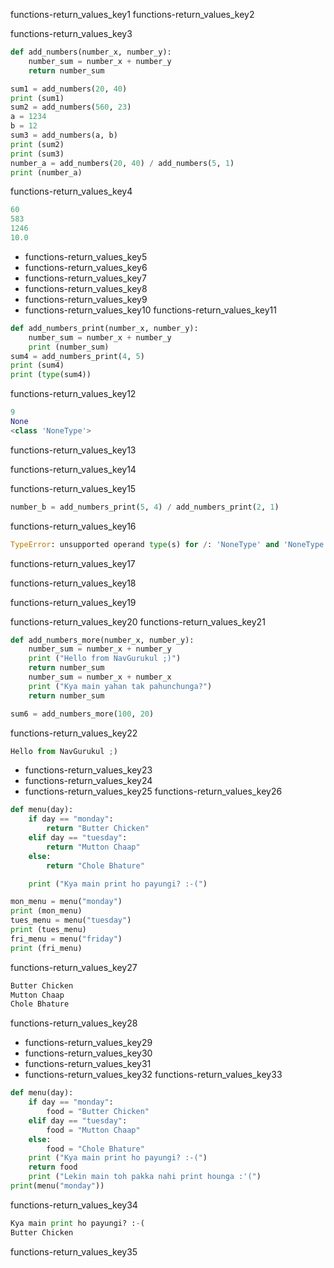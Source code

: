 functions-return_values_key1
functions-return_values_key2


functions-return_values_key3


```python
def add_numbers(number_x, number_y):
    number_sum = number_x + number_y
    return number_sum

sum1 = add_numbers(20, 40)
print (sum1)
sum2 = add_numbers(560, 23)
a = 1234
b = 12
sum3 = add_numbers(a, b)
print (sum2)
print (sum3)
number_a = add_numbers(20, 40) / add_numbers(5, 1)
print (number_a)
```
functions-return_values_key4
```python
60
583
1246
10.0
 ```

* functions-return_values_key5
* functions-return_values_key6
* functions-return_values_key7
* functions-return_values_key8
* functions-return_values_key9
* functions-return_values_key10
functions-return_values_key11


```python
def add_numbers_print(number_x, number_y):
    number_sum = number_x + number_y
    print (number_sum)
sum4 = add_numbers_print(4, 5)
print (sum4)
print (type(sum4))
```
functions-return_values_key12
```python
9
None
<class 'NoneType'>
 ```
functions-return_values_key13


functions-return_values_key14



functions-return_values_key15


```python
number_b = add_numbers_print(5, 4) / add_numbers_print(2, 1)
```
functions-return_values_key16


```python
TypeError: unsupported operand type(s) for /: 'NoneType' and 'NoneType'
 ```

functions-return_values_key17


functions-return_values_key18


functions-return_values_key19


functions-return_values_key20
functions-return_values_key21


```python
def add_numbers_more(number_x, number_y):
    number_sum = number_x + number_y
    print ("Hello from NavGurukul ;)")
    return number_sum
    number_sum = number_x + number_x
    print ("Kya main yahan tak pahunchunga?")
    return number_sum

sum6 = add_numbers_more(100, 20)
```
functions-return_values_key22
```python
Hello from NavGurukul ;)
 ```
* functions-return_values_key23
* functions-return_values_key24
* functions-return_values_key25
functions-return_values_key26


```python
def menu(day):
    if day == "monday":
        return "Butter Chicken"
    elif day == "tuesday":
        return "Mutton Chaap"
    else:
        return "Chole Bhature"

    print ("Kya main print ho payungi? :-(")

mon_menu = menu("monday")
print (mon_menu)
tues_menu = menu("tuesday")
print (tues_menu)
fri_menu = menu("friday")
print (fri_menu)
```
functions-return_values_key27


```python
Butter Chicken
Mutton Chaap
Chole Bhature
 ```

functions-return_values_key28


* functions-return_values_key29
* functions-return_values_key30
* functions-return_values_key31
* functions-return_values_key32
functions-return_values_key33


```python
def menu(day):
    if day == "monday":
        food = "Butter Chicken"
    elif day == "tuesday":
        food = "Mutton Chaap"
    else:
        food = "Chole Bhature"
    print ("Kya main print ho payungi? :-(")
    return food
    print ("Lekin main toh pakka nahi print hounga :'(")
print(menu("monday"))
```
functions-return_values_key34
```python
Kya main print ho payungi? :-(
Butter Chicken
 ```
functions-return_values_key35
